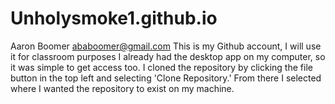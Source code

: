 # Unholysmoke1.github.io

Aaron Boomer
ababoomer@gmail.com
This is my Github account, I will use it for classroom purposes
I already had the desktop app on my computer, so it was simple to get access too. I cloned the repository by clicking the file button in the top left and selecting 'Clone Repository.'
From there I selected where I wanted the repository to exist on my machine.